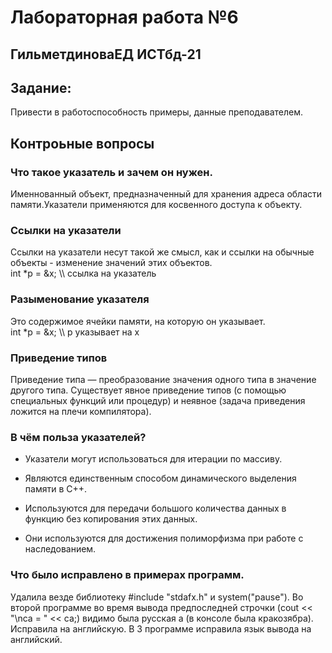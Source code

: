 # Лабораторная работа №6

## ГильметдиноваЕД ИСТбд-21

## Задание:

Привести в работоспособность примеры, данные преподавателем.

## Контроьные вопросы

### Что такое указатель и зачем он нужен.

Именнованный объект, предназначенный для хранения адреса области памяти.Указатели применяются для косвенного доступа к объекту.

### Ссылки на указатели

Ссылки на указатели несут такой же смысл, как и ссылки на обычные объекты - изменение значений этих объектов.  
   int *p = &x; \\\ ссылка на указатель

### Разыменование указателя

Это содержимое ячейки памяти, на которую он указывает.  
 int *p = &x; \\\ p указывает на x

### Приведение типов

Приведение типа — преобразование значения одного типа в значение другого типа.
Существует явное приведение типов (с помощью специальных функций или процедур) и неявное (задача приведения ложится на плечи компилятора).


### В чём польза указателей?

* Указатели могут использоваться для итерации по массиву.

* Являются единственным способом динамического выделения памяти в C++. 

* Используются для передачи большого количества данных в функцию без копирования этих данных.

* Они используются для достижения полиморфизма при работе с наследованием.

### Что было исправлено в примерах программ.

Удалила везде библиотеку #include "stdafx.h" и  system("pause"). Во второй программе во время вывода предпоследней строчки (cout << "\ncа = " << ca;) видимо была русская а (в консоле была кракозябра). Исправила на английскую. В 3 программе исправила язык вывода на английский.
